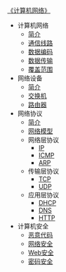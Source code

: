 [《计算机网络》](index.md)

- 计算机网络
  - [简介](计算机网络/简介.md)
  - [通信线路](计算机网络/通信线路.md)
  - [数据编码](计算机网络/数据编码.md)
  - [数据传输](计算机网络/数据传输.md)
  - [覆盖范围](计算机网络/覆盖范围.md)
- 网络设备
  - [简介](网络设备/简介.md)
  - [交换机](网络设备/交换机.md)
  - [路由器](网络设备/路由器.md)
- 网络协议
  - [简介](网络协议/简介.md)
  - [网络模型](网络协议/网络模型.md)
  - 网络层协议
    - [IP](网络协议/网络层协议/IP.md)
    - [ICMP](网络协议/网络层协议/ICMP.md)
    - [ARP](网络协议/网络层协议/ARP.md)
  - 传输层协议
    - [TCP](网络协议/传输层协议/TCP.md)
    - [UDP](网络协议/传输层协议/UDP.md)
  - 应用层协议
    - [DHCP](网络协议/应用层协议/DHCP.md)
    - [DNS](网络协议/应用层协议/DNS.md)
    - [HTTP](https://leohsiao.com/Web/通信协议/HTTP.html)
- 计算机安全
  - [恶意代码](计算机安全/恶意代码.md)
  - [网络安全](计算机安全/网络安全.md)
  - [Web安全](计算机安全/Web安全.md)
  - [密码安全](计算机安全/密码安全.md)
